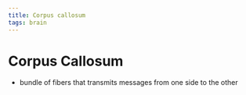 ```yaml
---
title: Corpus callosum
tags: brain
---
```


# Corpus Callosum
- bundle of fibers that transmits messages from one side to the other






























































































